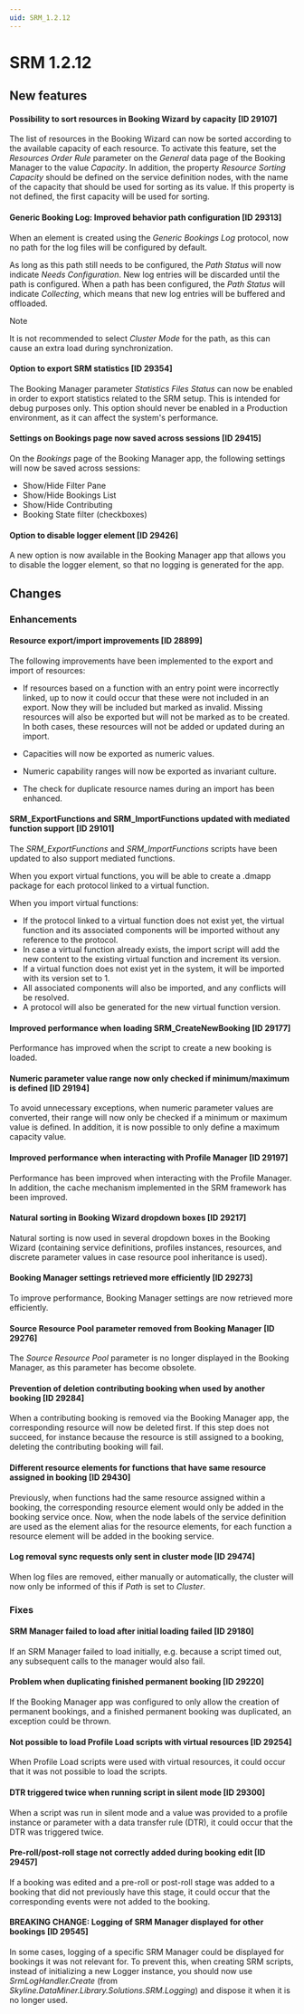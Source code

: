 ```yaml
---
uid: SRM_1.2.12
---
```


# SRM 1.2.12

## New features

#### Possibility to sort resources in Booking Wizard by capacity \[ID 29107\]

The list of resources in the Booking Wizard can now be sorted according to the available capacity of each resource. To activate this feature, set the *Resources Order Rule* parameter on the *General* data page of the Booking Manager to the value *Capacity*. In addition, the property *Resource Sorting Capacity* should be defined on the service definition nodes, with the name of the capacity that should be used for sorting as its value. If this property is not defined, the first capacity will be used for sorting.

#### Generic Booking Log: Improved behavior path configuration \[ID 29313\]

When an element is created using the *Generic Bookings Log* protocol, now no path for the log files will be configured by default.

As long as this path still needs to be configured, the *Path Status* will now indicate *Needs Configuration*. New log entries will be discarded until the path is configured. When a path has been configured, the *Path Status* will indicate *Collecting*, which means that new log entries will be buffered and offloaded.

> [!NOTE]
> It is not recommended to select *Cluster Mode* for the path, as this can cause an extra load during synchronization.

#### Option to export SRM statistics \[ID 29354\]

The Booking Manager parameter *Statistics Files Status* can now be enabled in order to export statistics related to the SRM setup. This is intended for debug purposes only. This option should never be enabled in a Production environment, as it can affect the system's performance.

#### Settings on Bookings page now saved across sessions \[ID 29415\]

On the *Bookings* page of the Booking Manager app, the following settings will now be saved across sessions:

- Show/Hide Filter Pane
- Show/Hide Bookings List
- Show/Hide Contributing
- Booking State filter (checkboxes)

#### Option to disable logger element \[ID 29426\]

A new option is now available in the Booking Manager app that allows you to disable the logger element, so that no logging is generated for the app.

## Changes

### Enhancements

#### Resource export/import improvements \[ID 28899\]

The following improvements have been implemented to the export and import of resources:

- If resources based on a function with an entry point were incorrectly linked, up to now it could occur that these were not included in an export. Now they will be included but marked as invalid. Missing resources will also be exported but will not be marked as to be created. In both cases, these resources will not be added or updated during an import.

- Capacities will now be exported as numeric values.
- Numeric capability ranges will now be exported as invariant culture.
- The check for duplicate resource names during an import has been enhanced.

#### SRM_ExportFunctions and SRM_ImportFunctions updated with mediated function support \[ID 29101\]

The *SRM_ExportFunctions* and *SRM_ImportFunctions* scripts have been updated to also support mediated functions.

When you export virtual functions, you will be able to create a .dmapp package for each protocol linked to a virtual function.

When you import virtual functions:

- If the protocol linked to a virtual function does not exist yet, the virtual function and its associated components will be imported without any reference to the protocol.
- In case a virtual function already exists, the import script will add the new content to the existing virtual function and increment its version.
- If a virtual function does not exist yet in the system, it will be imported with its version set to 1.
- All associated components will also be imported, and any conflicts will be resolved.
- A protocol will also be generated for the new virtual function version.

#### Improved performance when loading SRM_CreateNewBooking \[ID 29177\]

Performance has improved when the script to create a new booking is loaded.

#### Numeric parameter value range now only checked if minimum/maximum is defined \[ID 29194\]

To avoid unnecessary exceptions, when numeric parameter values are converted, their range will now only be checked if a minimum or maximum value is defined. In addition, it is now possible to only define a maximum capacity value.

#### Improved performance when interacting with Profile Manager \[ID 29197\]

Performance has been improved when interacting with the Profile Manager. In addition, the cache mechanism implemented in the SRM framework has been improved.

#### Natural sorting in Booking Wizard dropdown boxes \[ID 29217\]

Natural sorting is now used in several dropdown boxes in the Booking Wizard (containing service definitions, profiles instances, resources, and discrete parameter values in case resource pool inheritance is used).

#### Booking Manager settings retrieved more efficiently \[ID 29273\]

To improve performance, Booking Manager settings are now retrieved more efficiently.

#### Source Resource Pool parameter removed from Booking Manager \[ID 29276\]

The *Source Resource Pool* parameter is no longer displayed in the Booking Manager, as this parameter has become obsolete.

#### Prevention of deletion contributing booking when used by another booking \[ID 29284\]

When a contributing booking is removed via the Booking Manager app, the corresponding resource will now be deleted first. If this step does not succeed, for instance because the resource is still assigned to a booking, deleting the contributing booking will fail.

#### Different resource elements for functions that have same resource assigned in booking \[ID 29430\]

Previously, when functions had the same resource assigned within a booking, the corresponding resource element would only be added in the booking service once. Now, when the node labels of the service definition are used as the element alias for the resource elements, for each function a resource element will be added in the booking service.

#### Log removal sync requests only sent in cluster mode \[ID 29474\]

When log files are removed, either manually or automatically, the cluster will now only be informed of this if *Path* is set to *Cluster*.

### Fixes

#### SRM Manager failed to load after initial loading failed \[ID 29180\]

If an SRM Manager failed to load initially, e.g. because a script timed out, any subsequent calls to the manager would also fail.

#### Problem when duplicating finished permanent booking \[ID 29220\]

If the Booking Manager app was configured to only allow the creation of permanent bookings, and a finished permanent booking was duplicated, an exception could be thrown.

#### Not possible to load Profile Load scripts with virtual resources \[ID 29254\]

When Profile Load scripts were used with virtual resources, it could occur that it was not possible to load the scripts.

#### DTR triggered twice when running script in silent mode \[ID 29300\]

When a script was run in silent mode and a value was provided to a profile instance or parameter with a data transfer rule (DTR), it could occur that the DTR was triggered twice.

#### Pre-roll/post-roll stage not correctly added during booking edit \[ID 29457\]

If a booking was edited and a pre-roll or post-roll stage was added to a booking that did not previously have this stage, it could occur that the corresponding events were not added to the booking.

#### BREAKING CHANGE: Logging of SRM Manager displayed for other bookings \[ID 29545\]

In some cases, logging of a specific SRM Manager could be displayed for bookings it was not relevant for. To prevent this, when creating SRM scripts, instead of initializing a new Logger instance, you should now use *SrmLogHandler.Create* (from *Skyline.DataMiner.Library.Solutions.SRM.Logging*) and dispose it when it is no longer used.
